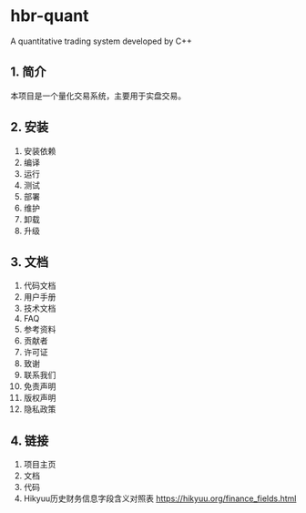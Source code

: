 # hbr-quant
A quantitative trading system developed by C++

## 1. 简介
本项目是一个量化交易系统，主要用于实盘交易。

## 2. 安装
1. 安装依赖
2. 编译
3. 运行
4. 测试
5. 部署
6. 维护
7. 卸载
8. 升级

## 3. 文档
1. 代码文档
2. 用户手册
3. 技术文档
4. FAQ
5. 参考资料
6. 贡献者
7. 许可证
8. 致谢
9. 联系我们
10. 免责声明
11. 版权声明
12. 隐私政策

## 4. 链接
1. 项目主页
2. 文档
3. 代码
4. Hikyuu历史财务信息字段含义对照表 https://hikyuu.org/finance_fields.html 